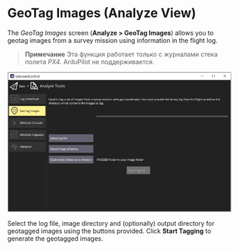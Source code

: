 # GeoTag Images (Analyze View)

The *GeoTag Images* screen (**Analyze > GeoTag Images**) allows you to geotag images from a survey mission using information in the flight log.

> **Примечание** Эта функция работает только с журналами стека полета *PX4*. ArduPilot не поддерживается.

![Analyze View GeoTag Images](../../assets/analyze/geotag_images.jpg)

Select the log file, image directory and (optionally) output directory for geotagged images using the buttons provided. Click **Start Tagging** to generate the geotagged images.